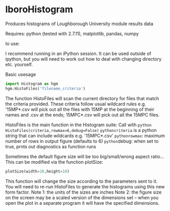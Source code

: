 # lboroHistogram
Produces histograms of Loughborough University module results data

Requires: python (tested with 2.7.11), matplotlib, pandas, numpy

to use:

I recommend running in an iPython session. It can be used outside of ipython, but you will need to work out how to deal with changing directory etc. yourself.

Basic usesage
```python
import Histogram as hgm
hgm.HistoFiles('filename_criteria')
```

The function HistoFiles will scan the current directory for files that match the criteria provided. These criteria follow usual wildcard rules e.g. '15MP\*.csv will pick out all the files with 15MP at the beginning of their names and .csv at the ends; 15MPC\*.csv will pick out all the 15MPC files.

HistoFiles is the main function in the Histogram suite:
    Call with ```python HistoFiles(criteria,rowmax=6,debug=False)```
        ```pythoncriteria``` is a python string that can include wildcards e.g. '15MPC*.csv'
        ```pythonrowmax```: maximum number of rows in output figure (defaults to 6)
        ```python```debug: when set to true, prnts out diagnostics as function runs

Sometimes the default figure size will be too big/small/wrong aspect ratio...
This can be modified via the function plotSize:
```python
plotSize(width=10,height=10)
```
This function will change the size according to the parameters sent to it. You will need to re-run HistoFiles to generate the histograms using this new form factor.
Note 1: the units of the sizes are inches
Note 2: the figure size on the screen may be a scaled version of the dimensions set – when you open the plot in a separate program it will have the specified dimensions.
